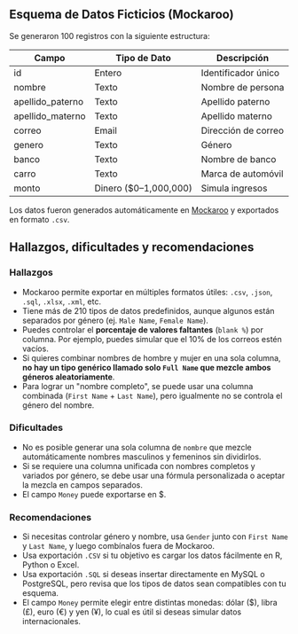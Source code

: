 ## Esquema de Datos Ficticios (Mockaroo)

Se generaron 100 registros con la siguiente estructura:

| Campo             | Tipo de Dato     | Descripción                      |
|-------------------|------------------|----------------------------------|
| id                | Entero           | Identificador único              |
| nombre            | Texto            | Nombre de persona                |
| apellido_paterno  | Texto            | Apellido paterno                 |
| apellido_materno  | Texto            | Apellido materno                 |
| correo            | Email            | Dirección de correo              |
| genero            | Texto            | Género                           |
| banco             | Texto            | Nombre de banco                  |
| carro             | Texto            | Marca de automóvil               |
| monto             | Dinero ($0–1,000,000) | Simula ingresos             |

Los datos fueron generados automáticamente en [Mockaroo](https://mockaroo.com/) y exportados en formato `.csv`.

## Hallazgos, dificultades y recomendaciones

### Hallazgos
- Mockaroo permite exportar en múltiples formatos útiles: `.csv`, `.json`, `.sql`, `.xlsx`, `.xml`, etc.
- Tiene más de 210 tipos de datos predefinidos, aunque algunos están separados por género (ej. `Male Name`, `Female Name`).
- Puedes controlar el **porcentaje de valores faltantes** (`blank %`) por columna. Por ejemplo, puedes simular que el 10% de los correos estén vacíos.
- Si quieres combinar nombres de hombre y mujer en una sola columna, **no hay un tipo genérico llamado solo `Full Name` que mezcle ambos géneros aleatoriamente**.
- Para lograr un "nombre completo", se puede usar una columna combinada (`First Name` + `Last Name`), pero igualmente no se controla el género del nombre.

### Dificultades
- No es posible generar una sola columna de `nombre` que mezcle automáticamente nombres masculinos y femeninos sin dividirlos.
- Si se requiere una columna unificada con nombres completos y variados por género, se debe usar una fórmula personalizada o aceptar la mezcla en campos separados.
- El campo `Money` puede exportarse en $.

### Recomendaciones
- Si necesitas controlar género y nombre, usa `Gender` junto con `First Name` y `Last Name`, y luego combínalos fuera de Mockaroo.
- Usa exportación `.CSV` si tu objetivo es cargar los datos fácilmente en R, Python o Excel.
- Usa exportación `.SQL` si deseas insertar directamente en MySQL o PostgreSQL, pero revisa que los tipos de datos sean compatibles con tu esquema.
- El campo `Money` permite elegir entre distintas monedas: dólar ($), libra (£), euro (€) y yen (¥), lo cual es útil si deseas simular datos internacionales.

